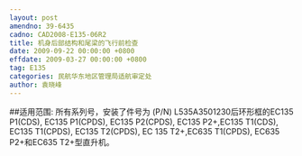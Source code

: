 ```yaml
---
layout: post
amendno: 39-6435
cadno: CAD2008-E135-06R2
title: 机身后部结构和尾梁的飞行前检查
date: 2009-09-22 00:00:00 +0800
effdate: 2009-03-27 00:00:00 +0800
tag: E135
categories: 民航华东地区管理局适航审定处
author: 袁晓峰
---
```


##适用范围:
所有系列号，安装了件号为 (P/N) L535A3501230后环形框的EC135 P1(CDS), EC135 P1(CPDS), EC135 P2(CPDS), EC135 P2+,EC135 T1(CDS), EC135 T1(CPDS), EC135 T2(CPDS), EC 135 T2+,EC635 T1(CPDS), EC635 P2+和EC635 T2+型直升机。

